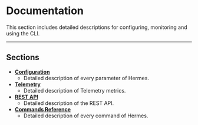 # Documentation

This section includes detailed descriptions for configuring, monitoring and using the CLI. 

---

## Sections
- **[Configuration](./config.md)**
    * Detailed description of every parameter of Hermes.
- **[Telemetry](./telemetry/index.md)**
    * Detailed description of Telemetry metrics.
- **[REST API](./rest-api.md)**
    * Detailed description of the REST API.
- **[Commands Reference](./commands/index.md)**
    * Detailed description of every command of Hermes.
